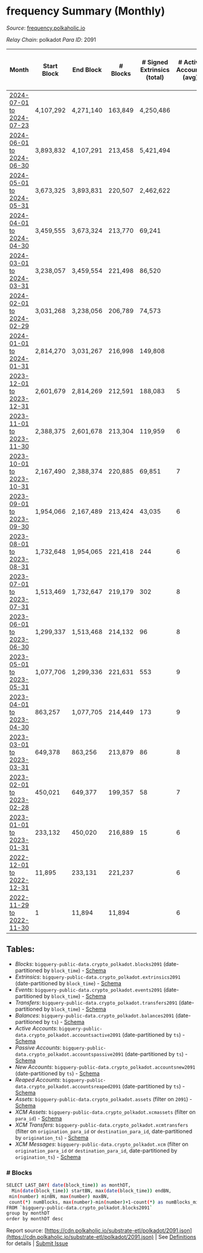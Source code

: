 # frequency Summary (Monthly)

_Source_: [frequency.polkaholic.io](https://frequency.polkaholic.io)

*Relay Chain*: polkadot
*Para ID*: 2091



| Month | Start Block | End Block | # Blocks | # Signed Extrinsics (total) | # Active Accounts (avg) | # Addresses with Balances (max) | Issues |
| ----- | ----------- | --------- | -------- | --------------------------- | ----------------------- | ------------------------------- | ------ |
| [2024-07-01 to 2024-07-23](/polkadot/2091-frequency/2024-07-31.md) | 4,107,292 | 4,271,140 | 163,849 | 4,250,486 |  | 205 | -   |   
| [2024-06-01 to 2024-06-30](/polkadot/2091-frequency/2024-06-30.md) | 3,893,832 | 4,107,291 | 213,458 | 5,421,494 |  | 172 | - 2 (0.00%) |   
| [2024-05-01 to 2024-05-31](/polkadot/2091-frequency/2024-05-31.md) | 3,673,325 | 3,893,831 | 220,507 | 2,462,622 |  | 167 | -   |   
| [2024-04-01 to 2024-04-30](/polkadot/2091-frequency/2024-04-30.md) | 3,459,555 | 3,673,324 | 213,770 | 69,241 |  | 144 | -   |   
| [2024-03-01 to 2024-03-31](/polkadot/2091-frequency/2024-03-31.md) | 3,238,057 | 3,459,554 | 221,498 | 86,520 |  | 136 | -   |   
| [2024-02-01 to 2024-02-29](/polkadot/2091-frequency/2024-02-29.md) | 3,031,268 | 3,238,056 | 206,789 | 74,573 |  | 135 | -   |   
| [2024-01-01 to 2024-01-31](/polkadot/2091-frequency/2024-01-31.md) | 2,814,270 | 3,031,267 | 216,998 | 149,808 |  | 135 | -   |   
| [2023-12-01 to 2023-12-31](/polkadot/2091-frequency/2023-12-31.md) | 2,601,679 | 2,814,269 | 212,591 | 188,083 | 5 | 135 | -   |   
| [2023-11-01 to 2023-11-30](/polkadot/2091-frequency/2023-11-30.md) | 2,388,375 | 2,601,678 | 213,304 | 119,959 | 6 | 135 | -   |   
| [2023-10-01 to 2023-10-31](/polkadot/2091-frequency/2023-10-31.md) | 2,167,490 | 2,388,374 | 220,885 | 69,851 | 7 | 140 | -   |   
| [2023-09-01 to 2023-09-30](/polkadot/2091-frequency/2023-09-30.md) | 1,954,066 | 2,167,489 | 213,424 | 43,035 | 6 | 125 | -   |   
| [2023-08-01 to 2023-08-31](/polkadot/2091-frequency/2023-08-31.md) | 1,732,648 | 1,954,065 | 221,418 | 244 | 6 | 121 | -   |   
| [2023-07-01 to 2023-07-31](/polkadot/2091-frequency/2023-07-31.md) | 1,513,469 | 1,732,647 | 219,179 | 302 | 8 | 118 | -   |   
| [2023-06-01 to 2023-06-30](/polkadot/2091-frequency/2023-06-30.md) | 1,299,337 | 1,513,468 | 214,132 | 96 | 8 | 118 | -   |   
| [2023-05-01 to 2023-05-31](/polkadot/2091-frequency/2023-05-31.md) | 1,077,706 | 1,299,336 | 221,631 | 553 | 9 | 118 | -   |   
| [2023-04-01 to 2023-04-30](/polkadot/2091-frequency/2023-04-30.md) | 863,257 | 1,077,705 | 214,449 | 173 | 9 | 35 | -   |   
| [2023-03-01 to 2023-03-31](/polkadot/2091-frequency/2023-03-31.md) | 649,378 | 863,256 | 213,879 | 86 | 8 | 29 | -   |   
| [2023-02-01 to 2023-02-28](/polkadot/2091-frequency/2023-02-28.md) | 450,021 | 649,377 | 199,357 | 58 | 7 | 22 | -   |   
| [2023-01-01 to 2023-01-31](/polkadot/2091-frequency/2023-01-31.md) | 233,132 | 450,020 | 216,889 | 15 | 6 | 21 | -   |   
| [2022-12-01 to 2022-12-31](/polkadot/2091-frequency/2022-12-31.md) | 11,895 | 233,131 | 221,237 |  | 6 | 21 | -   |   
| [2022-11-29 to 2022-11-30](/polkadot/2091-frequency/2022-11-30.md) | 1 | 11,894 | 11,894 |  | 6 | 21 | -   |   

## Tables:

* _Blocks_: `bigquery-public-data.crypto_polkadot.blocks2091` (date-partitioned by `block_time`) - [Schema](/schema/balances.json)
* _Extrinsics_: `bigquery-public-data.crypto_polkadot.extrinsics2091` (date-partitioned by `block_time`) - [Schema](/schema/extrinsics.json)
* _Events_: `bigquery-public-data.crypto_polkadot.events2091` (date-partitioned by `block_time`) - [Schema](/schema/events.json)
* _Transfers_: `bigquery-public-data.crypto_polkadot.transfers2091` (date-partitioned by `block_time`) - [Schema](/schema/transfers.json)
* _Balances_: `bigquery-public-data.crypto_polkadot.balances2091` (date-partitioned by `ts`) - [Schema](/schema/balances.json)
* _Active Accounts_: `bigquery-public-data.crypto_polkadot.accountsactive2091` (date-partitioned by `ts`) - [Schema](/schema/accountsactive.json)
* _Passive Accounts_: `bigquery-public-data.crypto_polkadot.accountspassive2091` (date-partitioned by `ts`) - [Schema](/schema/accountspassive.json)
* _New Accounts_: `bigquery-public-data.crypto_polkadot.accountsnew2091` (date-partitioned by `ts`) - [Schema](/schema/accountsnew.json)
* _Reaped Accounts_: `bigquery-public-data.crypto_polkadot.accountsreaped2091` (date-partitioned by `ts`) - [Schema](/schema/accountsreaped.json)
* _Assets_: `bigquery-public-data.crypto_polkadot.assets` (filter on `2091`) - [Schema](/schema/assets.json)
* _XCM Assets_: `bigquery-public-data.crypto_polkadot.xcmassets` (filter on `para_id`) - [Schema](/schema/xcmassets.json)
* _XCM Transfers_: `bigquery-public-data.crypto_polkadot.xcmtransfers` (filter on `origination_para_id` or `destination_para_id`, date-partitioned by `origination_ts`) - [Schema](/schema/xcmtransfers.json)
* _XCM Messages_: `bigquery-public-data.crypto_polkadot.xcm` (filter on `origination_para_id` or `destination_para_id`, date-partitioned by `origination_ts`) - [Schema](/schema/xcm.json)

### # Blocks
```bash
SELECT LAST_DAY( date(block_time)) as monthDT,
  Min(date(block_time)) startBN, max(date(block_time)) endBN, 
 min(number) minBN, max(number) maxBN, 
 count(*) numBlocks, max(number)-min(number)+1-count(*) as numBlocks_missing 
FROM `bigquery-public-data.crypto_polkadot.blocks2091` 
group by monthDT 
order by monthDT desc
```


Report source: [https://cdn.polkaholic.io/substrate-etl/polkadot/2091.json](https://cdn.polkaholic.io/substrate-etl/polkadot/2091.json) | See [Definitions](/DEFINITIONS.md) for details | [Submit Issue](https://github.com/colorfulnotion/substrate-etl/issues)
